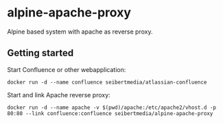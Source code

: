 # alpine-apache-proxy

Alpine based system with apache as reverse proxy.

## Getting started

Start Confluence or other webapplication:
```
docker run -d --name confluence seibertmedia/atlassian-confluence
```

Start and link Apache reverse proxy:
```
docker run -d --name apache -v $(pwd)/apache:/etc/apache2/vhost.d -p 80:80 --link confluence:confluence seibertmedia/alpine-apache-proxy
```
